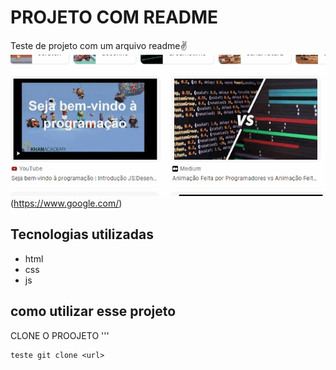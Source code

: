 # PROJETO COM README
Teste de projeto com um arquivo readme✌
<img src="./animação.gif" alt="gif sobre uma tela tal">(https://www.google.com/)

## Tecnologias utilizadas
- html
- css
- js

## como utilizar esse projeto

CLONE O PROOJETO
'''
```
teste git clone <url>
```

